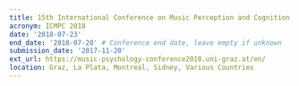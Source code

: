 ```yaml
---
title: 15th International Conference on Music Perception and Cognition Joint with 10th triennial conference of the European Society for the Cognitive Sciences of Music
acronym: ICMPC 2018
date: '2018-07-23'
end_date: '2018-07-28' # Conference end date, leave empty if unknown
submission_date: '2017-11-20'
ext_url: https://music-psychology-conference2018.uni-graz.at/en/
location: Graz, La Plata, Montreal, Sidney, Various Countries
---
```

